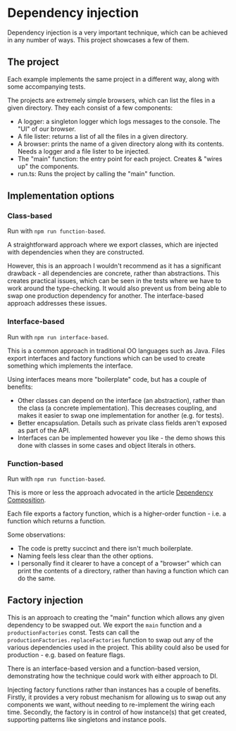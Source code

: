 # Dependency injection

Dependency injection is a very important technique, which can be achieved in any number of ways.
This project showcases a few of them.

## The project

Each example implements the same project in a different way, along with some accompanying tests.

The projects are extremely simple browsers, which can list the files in a given directory. They each consist of a few components:

* A logger: a singleton logger which logs messages to the console. The "UI" of our browser.
* A file lister: returns a list of all the files in a given directory.
* A browser: prints the name of a given directory along with its contents. Needs a logger and a file lister to be injected.
* The "main" function: the entry point for each project. Creates & "wires up" the components.
* run.ts: Runs the project by calling the "main" function.

## Implementation options

### Class-based

Run with `npm run function-based`.

A straightforward approach where we export classes, which are injected with dependencies when they are constructed.

However, this is an approach I wouldn't recommend as it has a significant drawback - all dependencies are concrete, rather than abstractions.
This creates practical issues, which can be seen in the tests where we have to work around the type-checking.
It would also prevent us from being able to swap one production dependency for another. The interface-based approach addresses these issues. 

### Interface-based

Run with `npm run interface-based`.

This is a common approach in traditional OO languages such as Java.
Files export interfaces and factory functions which can be used to create something which implements the interface.

Using interfaces means more "boilerplate" code, but has a couple of benefits:

* Other classes can depend on the interface (an abstraction), rather than the class (a concrete implementation).
  This decreases coupling, and makes it easier to swap one implementation for another (e.g. for tests).
* Better encapsulation. Details such as private class fields aren't exposed as part of the API.
* Interfaces can be implemented however you like - the demo shows this done with classes in some cases and object literals in others.

### Function-based

Run with `npm run function-based`.

This is more or less the approach advocated in the article [Dependency Composition][dependency-composition].

Each file exports a factory function, which is a higher-order function - i.e. a function which returns a function.

Some observations:

* The code is pretty succinct and there isn't much boilerplate.
* Naming feels less clear than the other options.
* I personally find it clearer to have a concept of a "browser" which can print the contents of a directory, rather than having a function which can do the same.

## Factory injection

This is an approach to creating the "main" function which allows any given dependency to be swapped out.
We export the `main` function and a `productionFactories` const.
Tests can call the `productionFactories.replaceFactories` function to swap out any of the various dependencies used in the project.
This ability could also be used for production - e.g. based on feature flags.

There is an interface-based version and a function-based version, demonstrating how the technique could work with either approach to DI. 

Injecting factory functions rather than instances has a couple of benefits.
Firstly, it provides a very robust mechanism for allowing us to swap out any components we want, without needing to re-implement the wiring each time.
Secondly, the factory is in control of how instance(s) that get created, supporting patterns like singletons and instance pools.


[dependency-composition]: https://martinfowler.com/articles/dependency-composition.html
